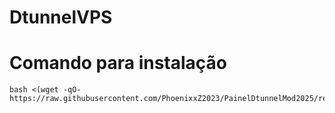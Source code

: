 # DtunnelVPS

# Comando para instalação

````
bash <(wget -qO- https://raw.githubusercontent.com/PhoenixxZ2023/PainelDtunnelMod2025/refs/heads/main/install.sh)
````
